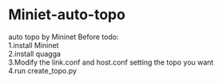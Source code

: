 # Miniet-auto-topo
auto topo by Mininet
Before todo:
</br>
1.install Mininet
</br>
2.install quagga
</br>
3.Modify the link.conf and host.conf setting the topo you want
</br>
4.run create_topo.py
</br>
